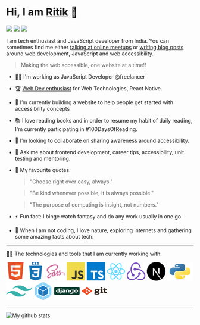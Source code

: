 # Hi, I am [Ritik](https://iritikdev.github.io/) 👋

[<img height="30" src="https://img.shields.io/badge/twitter-%231DA1F2.svg?&style=for-the-badge&logo=twitter&logoColor=white" />][twitter]
[<img height="30" src="https://img.shields.io/badge/linkedin-blue.svg?&style=for-the-badge&logo=linkedin&logoColor=white" />][linkedin]
[<img height="30" src = "https://img.shields.io/badge/Youtube-%23E4405F.svg?&style=for-the-badge&logo=Youtube&logoColor=white">][youtube]

I am tech enthusiast and JavaScript developer from India. You can sometimes find me either [talking at online meetups](https://iritikdev.github.io/) or [writing blog posts](https://iritikdev.github.io/) around web development, JavaScript and web accessibility.

> Making the web accessible, one website at a time!!

- 👩‍💻 I'm working as JavaScript Developer @freelancer
- 🏆 [Web Dev enthusiast](#) for Web Technologies, React Native.
- 🔭 I’m currently building a website to help people get started with accessibility concepts
- 📚 I love reading books and in order to resume my habit of daily reading, I'm currently participating in #100DaysOfReading.
- 🤝 I’m looking to collaborate on sharing awareness around accessibility.
- 💬 Ask me about frontend development, career tips, accessibility, unit testing and mentoring.
- 💬 My favourite quotes:

  > "Choose right over easy, always."

  > "Be kind whenever possible, it is always possible."

  > "The purpose of computing is insight, not numbers."

- ⚡ Fun fact: I binge watch fantasy and do any work usually in one go.
- 💖 When I am not coding, I love nature, exploring internets and gathering some amazing facts about tech.

---

👩‍💻 The technologies and tools that I am currently working with:

<img src="https://github.com/devicons/devicon/blob/master/icons/html5/html5-original.svg" alt="HTML5" title="HTML5" width="50" height="50"/> <img src="https://github.com/devicons/devicon/blob/master/icons/css3/css3-plain-wordmark.svg" alt="CSS3" title="CSS3" width="50" height="50"/> <img src="https://github.com/devicons/devicon/blob/master/icons/sass/sass-original.svg" alt="SASS" title="SASS" width="50" height="50"/> <img src="https://github.com/devicons/devicon/blob/master/icons/javascript/javascript-original.svg" alt="JavaScript" title="JavaScript" width="50" height="50"/> <img src="https://github.com/devicons/devicon/blob/master/icons/typescript/typescript-original.svg" alt="TypeScript" title="TypeScript" width="50" height="50"/> <img src="https://github.com/devicons/devicon/blob/master/icons/react/react-original.svg" alt="React" title="React" width="50" height="50"/> <img src="https://github.com/devicons/devicon/blob/master/icons/redux/redux-original.svg" alt="Redux" title="Redux" width="50" height="50"/> <img src="https://github.com/devicons/devicon/blob/master/icons/nextjs/nextjs-original.svg" alt="NextJS" title="NextJS" width="50" height="50"/>
<img src="https://github.com/devicons/devicon/blob/master/icons/python/python-original.svg" alt="Python" title="Python" width="70" height="50"/>
<img src="https://github.com/devicons/devicon/blob/master/icons/tailwindcss/tailwindcss-plain.svg" alt="Tailwind Css" title="TailwindCss" width="70" height="50"/>
<img src="https://github.com/devicons/devicon/blob/master/icons/webpack/webpack-original.svg" alt="Webpack" title="Webpack" width="50" height="50"/>
<img src="https://github.com/devicons/devicon/blob/master/icons/django/django-original.svg" alt="Django" title="Django" width="70" height="50"/>
<img src="https://github.com/devicons/devicon/blob/master/icons/git/git-original-wordmark.svg" alt="Git" title="Git" width="70" height="50"/>

---

![My github stats](https://github-readme-stats.vercel.app/api?username=iritikdev&show_icons=true&include_all_commits=true&theme=radical)

[twitter]: https://twitter.com/
[linkedin]: https://www.linkedin.com/in/iritiksharma
[youtube]: https://youtube.com/channel/UCzv8q9-tSIQuTDzgB1BgXMQ
[bmc]: https://www.buymeacoffee.com/anuradhak

